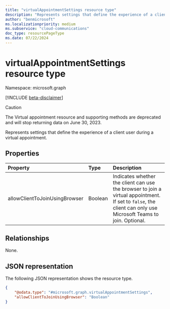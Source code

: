 ```yaml
---
title: "virtualAppointmentSettings resource type"
description: "Represents settings that define the experience of a client user during a virtual appointment."
author: "benmicrosoft"
ms.localizationpriority: medium
ms.subservice: "cloud-communications"
doc_type: resourcePageType
ms.date: 07/22/2024
---
```


# virtualAppointmentSettings resource type

Namespace: microsoft.graph

[!INCLUDE [beta-disclaimer](../../includes/beta-disclaimer.md)]

> [!CAUTION] 
  > The Virtual appointment resource and supporting methods are deprecated and will stop returning data on June 30, 2023.

Represents settings that define the experience of a client user during a virtual appointment.

## Properties
|Property|Type|Description|
|:---|:---|:---|
|allowClientToJoinUsingBrowser|Boolean|Indicates whether the client can use the browser to join a virtual appointment. If set to `false`, the client can only use Microsoft Teams to join. Optional.|

## Relationships
None.

## JSON representation
The following JSON representation shows the resource type.
<!-- {
  "blockType": "resource",
  "@odata.type": "microsoft.graph.virtualAppointmentSettings"
}
-->
``` json
{
    "@odata.type": "#microsoft.graph.virtualAppointmentSettings",
    "allowClientToJoinUsingBrowser": "Boolean"
}
```

